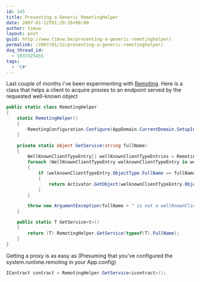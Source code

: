 ```yaml
---
id: 145
title: Presenting a Generic RemotingHelper
date: 2007-01-12T01:29:26+00:00
author: timvw
layout: post
guid: http://www.timvw.be/presenting-a-generic-remotinghelper/
permalink: /2007/01/12/presenting-a-generic-remotinghelper/
dsq_thread_id:
  - 1933325455
tags:
  - 'C#'
---
```

Last couple of months i've been experimenting with [Remoting](http://msdn2.microsoft.com/en-us/library/kwdt6w2k.aspx). Here is a class that helps a client to acquire proxies to an endpoint served by the requested well-known object

```csharp
public static class RemotingHelper
{
	static RemotingHelper()
	{
		RemotingConfiguration.Configure(AppDomain.CurrentDomain.SetupInformation.ConfigurationFile, false);
	}

	private static object GetService(string fullName)
	{
		WellKnownClientTypeEntry[] wellKnownClientTypeEntries = RemotingConfiguration.GetRegisteredWellKnownClientTypes();
		foreach (WellKnownClientTypeEntry welknownClientTypeEntry in wellKnownClientTypeEntries)
		{
			if (welknownClientTypeEntry.ObjectType.FullName == fullName)
			{
				return Activator.GetObject(welknownClientTypeEntry.ObjectType, welknownClientTypeEntry.ObjectUrl);
			}
		}

		throw new ArgumentException(fullName + " is not a wellKnownClientType.");
	}

	public static T GetService<t>()
	{
		return (T) RemotingHelper.GetService(typeof(T).FullName);
	}
}
```

Getting a proxy is as easy as (Presuming that you've configured the system.runtime.remoting in your App.config)

```csharp
IContract contract = RemotingHelper.GetService<icontract>();
```
